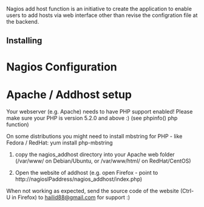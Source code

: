 Nagios add host function is an initiative to create the application to enable users to add hosts via web interface other than revise the configration file at the backend. 


Installing
----------

Nagios Configuration
====================

Apache / Addhost setup
=====================
Your webserver (e.g. Apache) needs to have PHP support enabled!
Please make sure your PHP is version 5.2.0 and above :) (see phpinfo() php function)

On some distributions you might need to install mbstring for PHP - like Fedora / RedHat:
yum install php-mbstring

1) copy the nagios_addhost directory into your Apache web folder
   (/var/www/ on Debian/Ubuntu, or /var/www/html/ on RedHat/CentOS)

2) Open the website of addhost (e.g. open Firefox - point to http://nagiosIPaddress/nagios_addhost/index.php)

When not working as expected, send the source code of the website (Ctrl-U in Firefox) to hailid88@gmail.com for support :) 


